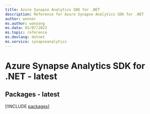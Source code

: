 ```yaml
---
title: Azure Synapse Analytics SDK for .NET
description: Reference for Azure Synapse Analytics SDK for .NET
author: wonner
ms.author: wanyang
ms.data: 02/07/2023
ms.topic: reference
ms.devlang: dotnet
ms.service: synapseanalytics
---
```

# Azure Synapse Analytics SDK for .NET - latest
## Packages - latest
[!INCLUDE [packages](synapse-analytics-index.md)]